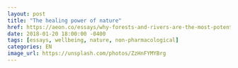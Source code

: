 ```yaml
---
layout: post
title: "The healing power of nature"
href: https://aeon.co/essays/why-forests-and-rivers-are-the-most-potent-health-tonic-around
date: 2018-01-20 18:00:00 -0400
tags: [essays, wellbeing, nature, non-pharmacological]
categories: EN
image_url: https://unsplash.com/photos/ZzHnFYMYBrg
---
```

